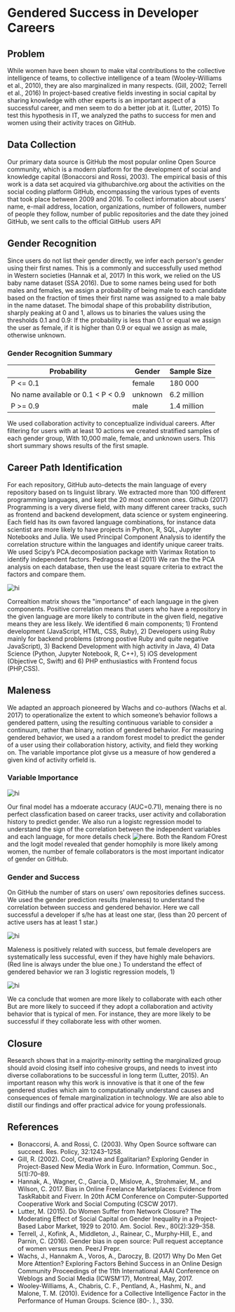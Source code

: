 # Gendered Success in Developer Careers

## Problem
While women have been shown to make vital contributions to the collective intelligence of teams, to collective intelligence of a team (Wooley-Williams et al., 2010), they are also marginalized in many respects. (Gill, 2002; Terrell et al., 2016) In project-based creative fields investing in social capital by sharing knowledge with other experts is an important aspect of a successful career, and men seem to do a better job at it. (Lutter, 2015) To test this hypothesis in IT, we analyzed the paths to success for men and women using their activity traces on GitHub. 

## Data Collection
Our primary data source is GitHub  the most popular online Open Source community, which is a modern platform for the development of social and knowledge capital (Bonaccorsi and Rossi, 2003). The empirical basis of this work is a data set acquired via githubarchive.org about the activities on the social coding platform GitHub, encompassing the various types of events that took place between 2009 and 2016. 
To collect information about users’ name, e-mail address, location, organizations, number of followers, number of people they follow, number of public repositories and the date they joined GitHub, we sent calls to the official GitHub  users API  

## Gender Recognition
Since users do not list their gender directly, we infer each person's gender using their first names. This is a commonly and successfully used method in Western societies (Hannak et al, 2017) In this work, we relied on the US baby name dataset (SSA 2016).  Due to some names being used for both males and females, we assign a probability of being male to each candidate based on the fraction of times their first name was assigned to a male baby in the name dataset. The bimodal shape of this probability distribution, sharply peaking at 0 and 1, allows us to binaries the values using the thresholds 0.1 and 0.9: If the probability is less than 0.1 or equal we assign the user as female, if it is higher than 0.9 or equal we assign as male, otherwise unknown. 

### Gender Recognition Summary

| Probability                        | Gender   | Sample Size  |
| ---------------------------------- | -------- | ------------ |
| P <= 0.1                           | female   | 180 000      |
| No name available or 0.1 < P < 0.9 | unknown  | 6.2 million  |
| P >= 0.9                           | male     | 1.4 million  |



We used collaboration activity to conceptualize individual careers. After filtering for users with at least 10 actions we created stratified samples of each gender group, With 10,000 male, female, and unknown users. This short summary shows results of the first smaple.


## Career Path Identification


For each repository, GitHub auto-detects the main language of every repository based on ts linguist library. We extracted more than 100 different programming languages, and kept the 20 most common ones. Github (2017)
Programming is a very diverse field, with many different career tracks, such as frontend and backend development, data science or system engineering. Each field has its own favored language combinations, for instance data scientist are more likely to have projects in Python, R, SQL, Jupyter Notebooks and Julia.
We used Principal Component Analysis to identify the correlation structure within the languages and identify unique career traits. We used Scipy’s PCA.decomposiation package with Varimax Rotation to identify independent factors. Pedragosa et al (2011) We ran the the PCA analysis on each database, then use the least square criteria to extract the factors and compare them.


<img src="PCA1.png" alt="hi" class="inline"/>

Correaltion matrix shows the "importance" of each language in the given components. Positive correlation means that users who have a repository in the given language are more likely to contribute in the given field, negative means they are less likely. We identified 6 main components; 1) Frontend development (JavaScript, HTML, CSS, Ruby), 2) Developers using Ruby mainly for backend problems (strong postive Ruby and quite negative JavaScript), 3) Backend Development with high activity in Java, 4) Data Science (Python, Jupyter Notebook, R, C++), 5) iOS development (Objective C, Swift) and 6) PHP enthusiastics with Frontend focus (PHP,CSS).

## Maleness

We adapted an approach pioneered by Wachs and co-authors (Wachs et al. 2017) to operationalize the extent to which someone’s behavior follows a gendered pattern, using the resulting continuous variable to consider a continuum, rather than binary, notion of gendered behavior. For measuring gendered behavior, we used a a random forest model to predict the gender of a user using their collaboration history, activity, and field they working on. The variable importance plot givse us a measure of how gendered a given kind of activity orfield is.

### Variable Importance

<img src="var_importance_RF.png" alt="hi" class="inline"/>

Our final model has a mdoerate accuracy (AUC=0.71), menaing there is no perfect classfication based on career tracks, user activity and collaboration history to predict gender. We also run a logistc regression model to understand the sign of the correlation between the independent variables and each language, for more details check <img src="gender_prediction_logit" alt="here" class="inline"/>. Both the Random FOrest and the logit model revealed that gender homophily is more likely among women, the number of female collaborators is the most important indicator of gender on GitHub.


### Gender and Success

On GitHub the number of stars on users’ own repositories defines success. We used the gender prediction results (maleness) to understand the correlation between success and gendered behavior. Here we call successful a developer if s/he has at least one star, (less than 20 percent of active users has at least 1 star.) 


<img src="maleness_success.png" alt="hi" class="inline"/>


Maleness is positively related with success, but female developers are systematically less successful, even if they have highly male behaviors. (Red line is always under the blue one.) To understand the effect of gendered behavior we ran 3 logistic regression models, 1) 


<img src="logit_success.png" alt="hi" class="inline"/>


We ca conclude that women are more likely to collaborate with each other But are more likely to succeed if they adopt a collaboration and activity behavior that is typical of men. For instance, they are more likely to be successful if they collaborate less with other women.


## Closure
Research shows that in a majority-minority setting the marginalized group should avoid closing itself into cohesive groups, and needs to invest into diverse collaborations to be successful in long term (Lutter, 2015). An important reason why this work is innovative is that it one of the few gendered studies which aim to computationally understand causes and consequences of female marginalization in technology. We are also able to distill our findings and offer practical advice for young professionals. 

## References
*	Bonaccorsi, A. and Rossi, C. (2003). Why Open Source software can succeed. Res. Policy, 32:1243–1258. 
*	Gill, R. (2002). Cool, Creative and Egalitarian? Exploring Gender in Project-Based New Media Work in Euro. Information, Commun. Soc., 5(1):70–89. 
*	Hannak, A., Wagner, C., Garcia, D., Mislove, A., Strohmaier, M., and Wilson, C. 2017. Bias in Online Freelance Marketplaces: Evidence from TaskRabbit and Fiverr. In 20th ACM Conference on Computer-Supported Cooperative Work and Social Computing (CSCW 2017).
*	Lutter, M. (2015). Do Women Suffer from Network Closure? The Moderating Effect of Social Capital on Gender Inequality in a Project-Based Labor Market, 1929 to 2010. Am. Sociol. Rev., 80(2):329–358. 
*	Terrell, J., Kofink, A., Middleton, J., Rainear, C., Murphy-Hill, E., and Parnin, C. (2016). Gender bias in open source: Pull request acceptance of women versus men. PeerJ Prepr. 
*	Wachs, J., Hannakm A., Voros, A., Daroczy, B. (2017) Why Do Men Get More Attention? Exploring Factors Behind Success in an Online Design Community
Proceedings of the 11th International AAAI Conference on Weblogs and Social Media (ICWSM'17), Montreal, May, 2017.
*	Wooley-Williams, A., Chabris, C. F., Pentland, A., Hashmi, N., and Malone, T. M. (2010). Evidence for a Collective Intelligence Factor in the Performance of Human Groups. Science (80-. )., 330. 


